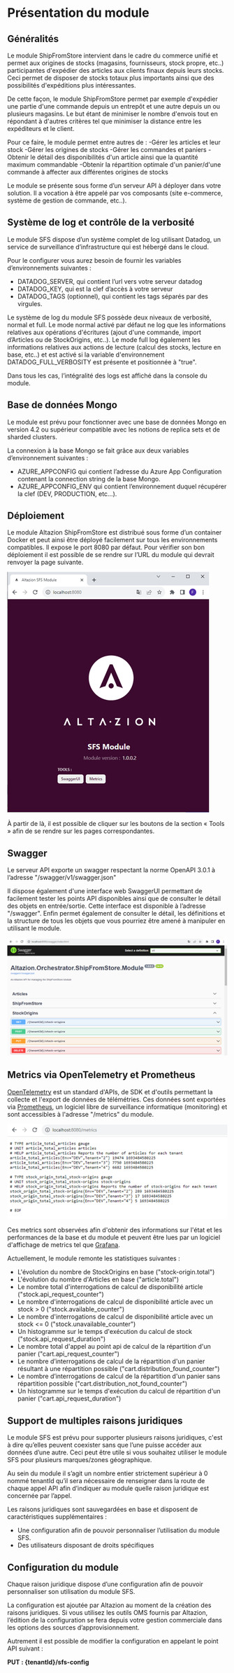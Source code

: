# Présentation du module

## Généralités

Le module ShipFromStore intervient dans le cadre du commerce unifié et permet aux origines de stocks (magasins, fournisseurs, stock propre, etc..) participantes d'expédier des articles aux clients finaux depuis leurs stocks. Ceci permet de disposer de stocks totaux plus importants ainsi que des possibilités d'expéditions plus intéressantes.

De cette façon, le module ShipFromStore permet par exemple d'expédier une partie d'une commande depuis un entrepôt et une autre depuis un ou plusieurs magasins. Le but étant de minimiser le nombre d'envois tout en répondant à d'autres critères tel que minimiser la distance entre les expéditeurs et le client.

Pour ce faire, le module permet entre autres de :
-Gérer les articles et leur stock
-Gérer les origines de stocks
-Gérer les commandes et paniers
-Obtenir le détail des disponibilités d'un article ainsi que la quantité maximum commandable
-Obtenir la répartition optimale d'un panier/d'une commande à affecter aux différentes origines de stocks

Le module se présente sous forme d’un serveur API à déployer dans votre solution. Il a vocation à être appelé par vos composants (site e-commerce, système de gestion de commande, etc..).

## Système de log et contrôle de la verbosité
Le module SFS dispose d’un système complet de log utilisant Datadog, un service de surveillance d’infrastructure qui est hébergé dans le cloud.

Pour le configurer vous aurez besoin de fournir les variables d’environnements suivantes :
- DATADOG_SERVER, qui contient l’url vers votre serveur datadog
- DATADOG_KEY, qui est la clef d’accès à votre serveur
- DATADOG_TAGS (optionnel), qui contient les tags séparés par des virgules.

Le système de log du module SFS possède deux niveaux de verbosité, normal et full. Le mode normal activé par défaut ne log que les informations relatives aux opérations d'écritures (ajout d'une commande, import d’Articles ou de StockOrigins, etc..). Le mode full log également les informations relatives aux actions de lecture (calcul des stocks, lecture en base, etc..) et est activé si la variable d'environnement DATADOG_FULL_VERBOSITY est présente et positionnée à "true".

Dans tous les cas, l’intégralité des logs est affiché dans la console du module.

## Base de données Mongo
Le module est prévu pour fonctionner avec une base de données Mongo en version 4.2 ou supérieur compatible avec les notions de replica sets et de sharded clusters.

La connexion à la base Mongo se fait grâce aux deux variables d’environnement suivantes :
- AZURE_APPCONFIG qui contient l’adresse du Azure App Configuration contenant la connection string de la base Mongo.
- AZURE_APPCONFIG_ENV qui contient l’environnement duquel récupérer la clef (DEV, PRODUCTION, etc…).

## Déploiement
Le module Altazion ShipFromStore est distribué sous forme d’un container Docker et peut ainsi être déployé facilement sur tous les environnements compatibles. Il expose le port 8080 par défaut. Pour vérifier son bon déploiement il est possible de se rendre sur l’URL du module qui devrait renvoyer la page suivante.

![Page d'accueil Module SFS](img/SFSModuleWelcomePage.png)

À partir de là, il est possible de cliquer sur les boutons de la section « Tools » afin de se rendre sur les pages correspondantes.

## Swagger
Le serveur API exporte un swagger respectant la norme OpenAPI 3.0.1 à l’adresse "/swagger/v1/swagger.json"

Il dispose également d'une interface web SwaggerUI permettant de facilement tester les points API disponibles ainsi que de consulter le détail des objets en entrée/sortie. Cette interface est disponible à l’adresse "/swagger". Enfin permet également de consulter le détail, les définitions et la structure de tous les objets que vous pourriez être amené à manipuler en utilisant le module.

![Interface SwaggerUi permettant de tester les points API](img/SwaggerUI.png)

## Metrics via OpenTelemetry et Prometheus
[OpenTelemetry](https://opentelemetry.io/) est un standard d'APIs, de SDK et d'outils permettant la collecte et l'export de données de télémétries. Ces données sont exportées via [Prometheus](https://prometheus.io/), un logiciel libre de surveillance informatique (monitoring) et sont accessibles à l'adresse "/metrics" du module.

![Page de metrics](img/Metrics.png)

Ces metrics sont observées afin d'obtenir des informations sur l'état et les performances de la base et du module et peuvent être lues par un logiciel d'affichage de metrics tel que [Grafana](https://grafana.com/).

Actuellement, le module remonte les statistiques suivantes :
- L'évolution du nombre de StockOrigins en base ("stock-origin.total")
- L'évolution du nombre d'Articles en base ("article.total")
- Le nombre total d'interrogations de calcul de disponibilité article ("stock.api_request_counter")
- Le nombre d'interrogations de calcul de disponibilité article avec un stock > 0 ("stock.available_counter")
- Le nombre d'interrogations de calcul de disponibilité article avec un stock <= 0 ("stock.unavailable_counter")
- Un histogramme sur le temps d'exécution du calcul de stock ("stock.api_request_duration")
- Le nombre total d'appel au point api de calcul de la répartition d'un panier ("cart.api_request_counter")
- Le nombre d’interrogations de calcul de la répartition d'un panier résultant à une répartition possible ("cart.distribution_found_counter")
- Le nombre d’interrogations de calcul de la répartition d'un panier sans répartition possible ("cart.distribution_not_found_counter")
- Un histogramme sur le temps d'exécution du calcul de répartition d'un panier ("cart.api_request_duration")

## Support de multiples raisons juridiques
Le module SFS est prévu pour supporter plusieurs raisons juridiques, c'est à dire qu’elles peuvent coexister sans que l’une puisse accéder aux données d’une autre. Ceci peut être utile si vous souhaitez utiliser le module SFS pour plusieurs marques/zones géographique.

Au sein du module il s’agit un nombre entier strictement supérieur à 0 nommé tenantId qu’il sera nécessaire de renseigner dans la route de chaque appel API afin d’indiquer au module quelle raison juridique est concernée par l’appel.

Les raisons juridiques sont sauvegardées en base et disposent de caractéristiques supplémentaires :
- Une configuration afin de pouvoir personnaliser l’utilisation du module SFS.
- Des utilisateurs disposant de droits spécifiques

## Configuration du module
Chaque raison juridique dispose d’une configuration afin de pouvoir personnaliser son utilisation du module SFS.

La configuration est ajoutée par Altazion au moment de la création des raisons juridiques. Si vous utilisez les outils OMS fournis par Altazion, l’édition de la configuration se fera depuis votre gestion commerciale dans les options des sources d’approvisionnement.

Autrement il est possible de modifier la configuration en appelant le point API suivant :

__PUT : {tenantId}/sfs-config__
